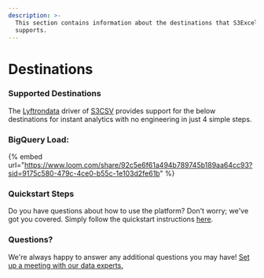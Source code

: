 ```yaml
---
description: >-
  This section contains information about the destinations that S3Excel
  supports.
---
```


# Destinations

### Supported Destinations

The [Lyftrondata](https://www.lyftrondata.com/) driver of [S3CSV](https://lyftron.com/source/data-migration-from-amazon-s3-to-snowflake-google-bigquery-amazon-redshift-and-azure-sql-database/) provides support for the below destinations for instant analytics with no engineering in just 4 simple steps.

### BigQuery Load:

{% embed url="https://www.loom.com/share/92c5e6f61a494b789745b189aa64cc93?sid=9175c580-479c-4ce0-b55c-1e103d2fe61b" %}

### Quickstart Steps

Do you have questions about how to use the platform? Don't worry; we've got you covered. Simply follow the quickstart instructions [here](../amazon-s3-2/).

### Questions? <a href="#questions" id="questions"></a>

We're always happy to answer any additional questions you may have! [Set up a meeting with our data experts.](https://www.lyftrondata.com/book-a-meeting/)
